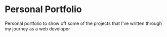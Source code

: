 # Personal Portfolio
Personal portfolio to show off some of the projects that I've written through my journey as a web developer
